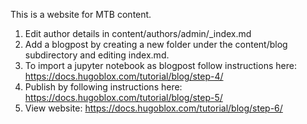 This is a website for MTB content. 
1. Edit author details in content/authors/admin/_index.md
2. Add a blogpost by creating a new folder under the content/blog subdirectory and editing index.md.
3. To import a jupyter notebook as blogpost follow instructions here: https://docs.hugoblox.com/tutorial/blog/step-4/
4. Publish by following instructions here: https://docs.hugoblox.com/tutorial/blog/step-5/
5. View website: https://docs.hugoblox.com/tutorial/blog/step-6/